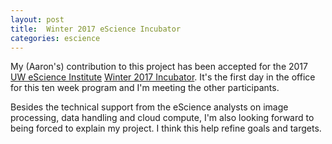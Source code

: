 ```yaml
---
layout: post
title:  Winter 2017 eScience Incubator
categories: escience
---
```


My (Aaron's) contribution to this project has been accepted for the 2017 [UW eScience Institute](http://escience.washington.edu/) [Winter 2017 Incubator](https://github.com/uwescience/incubator2017).   It's the first day in the office for this ten week program and I'm meeting the other participants.

Besides the technical support from the eScience analysts on image processing, data handling and cloud compute, I'm also looking forward to being forced to explain my project.   I think this help refine goals and targets.
